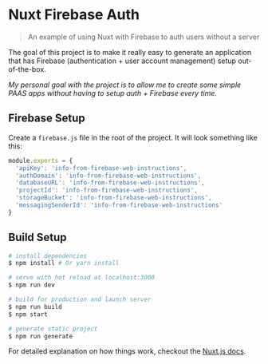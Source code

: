 # Nuxt Firebase Auth

> An example of using Nuxt with Firebase to auth users without a server

The goal of this project is to make it really easy to generate an application that has Firebase (authentication + user account management) setup out-of-the-box.

_My personal goal with the project is to allow me to create some simple PAAS apps without having to setup auth + Firebase every time._

## Firebase Setup

Create a `firebase.js` file in the root of the project. It will look something like this:

```js
module.exports = {
  'apiKey': 'info-from-firebase-web-instructions',
  'authDomain': 'info-from-firebase-web-instructions',
  'databaseURL': 'info-from-firebase-web-instructions',
  'projectId': 'info-from-firebase-web-instructions',
  'storageBucket': 'info-from-firebase-web-instructions',
  'messagingSenderId': 'info-from-firebase-web-instructions'
}
```

## Build Setup

``` bash
# install dependencies
$ npm install # Or yarn install

# serve with hot reload at localhost:3000
$ npm run dev

# build for production and launch server
$ npm run build
$ npm start

# generate static project
$ npm run generate
```

For detailed explanation on how things work, checkout the [Nuxt.js docs](https://github.com/nuxt/nuxt.js).
